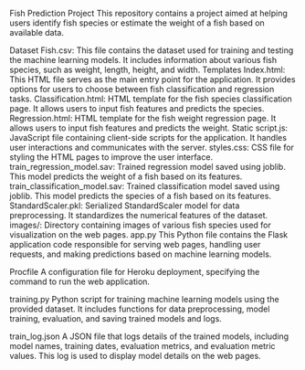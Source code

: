 Fish Prediction Project
This repository contains a project aimed at helping users identify fish species or estimate the weight of a fish based on available data.

Dataset
Fish.csv: This file contains the dataset used for training and testing the machine learning models. It includes information about various fish species, such as weight, length, height, and width.
Templates
Index.html: This HTML file serves as the main entry point for the application. It provides options for users to choose between fish classification and regression tasks.
Classification.html: HTML template for the fish species classification page. It allows users to input fish features and predicts the species.
Regression.html: HTML template for the fish weight regression page. It allows users to input fish features and predicts the weight.
Static
script.js: JavaScript file containing client-side scripts for the application. It handles user interactions and communicates with the server.
styles.css: CSS file for styling the HTML pages to improve the user interface.
train_regression_model.sav: Trained regression model saved using joblib. This model predicts the weight of a fish based on its features.
train_classification_model.sav: Trained classification model saved using joblib. This model predicts the species of a fish based on its features.
StandardScaler.pkl: Serialized StandardScaler model for data preprocessing. It standardizes the numerical features of the dataset.
images/: Directory containing images of various fish species used for visualization on the web pages.
app.py
This Python file contains the Flask application code responsible for serving web pages, handling user requests, and making predictions based on machine learning models.

Procfile
A configuration file for Heroku deployment, specifying the command to run the web application.

training.py
Python script for training machine learning models using the provided dataset. It includes functions for data preprocessing, model training, evaluation, and saving trained models and logs.

train_log.json
A JSON file that logs details of the trained models, including model names, training dates, evaluation metrics, and evaluation metric values. This log is used to display model details on the web pages.
